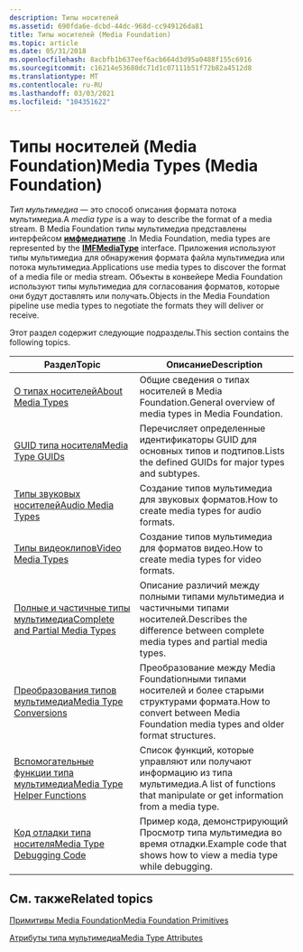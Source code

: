 ```yaml
---
description: Типы носителей
ms.assetid: 690fda6e-dcbd-44dc-968d-cc949126da81
title: Типы носителей (Media Foundation)
ms.topic: article
ms.date: 05/31/2018
ms.openlocfilehash: 8acbfb1b637eef6acb664d3d95a0488f155c6916
ms.sourcegitcommit: c16214e53680dc71d1c07111b51f72b82a4512d8
ms.translationtype: MT
ms.contentlocale: ru-RU
ms.lasthandoff: 03/03/2021
ms.locfileid: "104351622"
---
```

# <a name="media-types-media-foundation"></a><span data-ttu-id="dc209-103">Типы носителей (Media Foundation)</span><span class="sxs-lookup"><span data-stu-id="dc209-103">Media Types (Media Foundation)</span></span>

<span data-ttu-id="dc209-104">*Тип мультимедиа* — это способ описания формата потока мультимедиа.</span><span class="sxs-lookup"><span data-stu-id="dc209-104">A *media type* is a way to describe the format of a media stream.</span></span> <span data-ttu-id="dc209-105">В Media Foundation типы мультимедиа представлены интерфейсом [**имфмедиатипе**](/windows/desktop/api/mfobjects/nn-mfobjects-imfmediatype) .</span><span class="sxs-lookup"><span data-stu-id="dc209-105">In Media Foundation, media types are represented by the [**IMFMediaType**](/windows/desktop/api/mfobjects/nn-mfobjects-imfmediatype) interface.</span></span> <span data-ttu-id="dc209-106">Приложения используют типы мультимедиа для обнаружения формата файла мультимедиа или потока мультимедиа.</span><span class="sxs-lookup"><span data-stu-id="dc209-106">Applications use media types to discover the format of a media file or media stream.</span></span> <span data-ttu-id="dc209-107">Объекты в конвейере Media Foundation используют типы мультимедиа для согласования форматов, которые они будут доставлять или получать.</span><span class="sxs-lookup"><span data-stu-id="dc209-107">Objects in the Media Foundation pipeline use media types to negotiate the formats they will deliver or receive.</span></span>

<span data-ttu-id="dc209-108">Этот раздел содержит следующие подразделы.</span><span class="sxs-lookup"><span data-stu-id="dc209-108">This section contains the following topics.</span></span>



| <span data-ttu-id="dc209-109">Раздел</span><span class="sxs-lookup"><span data-stu-id="dc209-109">Topic</span></span>                                                                    | <span data-ttu-id="dc209-110">Описание</span><span class="sxs-lookup"><span data-stu-id="dc209-110">Description</span></span>                                                                      |
|--------------------------------------------------------------------------|----------------------------------------------------------------------------------|
| [<span data-ttu-id="dc209-111">О типах носителей</span><span class="sxs-lookup"><span data-stu-id="dc209-111">About Media Types</span></span>](about-media-types.md)                               | <span data-ttu-id="dc209-112">Общие сведения о типах носителей в Media Foundation.</span><span class="sxs-lookup"><span data-stu-id="dc209-112">General overview of media types in Media Foundation.</span></span>                             |
| [<span data-ttu-id="dc209-113">GUID типа носителя</span><span class="sxs-lookup"><span data-stu-id="dc209-113">Media Type GUIDs</span></span>](media-type-guids.md)                                 | <span data-ttu-id="dc209-114">Перечисляет определенные идентификаторы GUID для основных типов и подтипов.</span><span class="sxs-lookup"><span data-stu-id="dc209-114">Lists the defined GUIDs for major types and subtypes.</span></span>                            |
| [<span data-ttu-id="dc209-115">Типы звуковых носителей</span><span class="sxs-lookup"><span data-stu-id="dc209-115">Audio Media Types</span></span>](audio-media-types.md)                               | <span data-ttu-id="dc209-116">Создание типов мультимедиа для звуковых форматов.</span><span class="sxs-lookup"><span data-stu-id="dc209-116">How to create media types for audio formats.</span></span>                                     |
| [<span data-ttu-id="dc209-117">Типы видеоклипов</span><span class="sxs-lookup"><span data-stu-id="dc209-117">Video Media Types</span></span>](video-media-types.md)                               | <span data-ttu-id="dc209-118">Создание типов мультимедиа для форматов видео.</span><span class="sxs-lookup"><span data-stu-id="dc209-118">How to create media types for video formats.</span></span>                                     |
| [<span data-ttu-id="dc209-119">Полные и частичные типы мультимедиа</span><span class="sxs-lookup"><span data-stu-id="dc209-119">Complete and Partial Media Types</span></span>](complete-and-partial-media-types.md) | <span data-ttu-id="dc209-120">Описание различий между полными типами мультимедиа и частичными типами носителей.</span><span class="sxs-lookup"><span data-stu-id="dc209-120">Describes the difference between complete media types and partial media types.</span></span>   |
| [<span data-ttu-id="dc209-121">Преобразования типов мультимедиа</span><span class="sxs-lookup"><span data-stu-id="dc209-121">Media Type Conversions</span></span>](media-type-conversions.md)                     | <span data-ttu-id="dc209-122">Преобразование между Media Foundationными типами носителей и более старыми структурами формата.</span><span class="sxs-lookup"><span data-stu-id="dc209-122">How to convert between Media Foundation media types and older format structures.</span></span> |
| [<span data-ttu-id="dc209-123">Вспомогательные функции типа мультимедиа</span><span class="sxs-lookup"><span data-stu-id="dc209-123">Media Type Helper Functions</span></span>](media-type-helper-functions.md)           | <span data-ttu-id="dc209-124">Список функций, которые управляют или получают информацию из типа мультимедиа.</span><span class="sxs-lookup"><span data-stu-id="dc209-124">A list of functions that manipulate or get information from a media type.</span></span>        |
| [<span data-ttu-id="dc209-125">Код отладки типа носителя</span><span class="sxs-lookup"><span data-stu-id="dc209-125">Media Type Debugging Code</span></span>](media-type-debugging-code.md)               | <span data-ttu-id="dc209-126">Пример кода, демонстрирующий Просмотр типа мультимедиа во время отладки.</span><span class="sxs-lookup"><span data-stu-id="dc209-126">Example code that shows how to view a media type while debugging.</span></span>                |



 

## <a name="related-topics"></a><span data-ttu-id="dc209-127">См. также</span><span class="sxs-lookup"><span data-stu-id="dc209-127">Related topics</span></span>

<dl> <dt>

[<span data-ttu-id="dc209-128">Примитивы Media Foundation</span><span class="sxs-lookup"><span data-stu-id="dc209-128">Media Foundation Primitives</span></span>](media-foundation-primitives.md)
</dt> <dt>

[<span data-ttu-id="dc209-129">Атрибуты типа мультимедиа</span><span class="sxs-lookup"><span data-stu-id="dc209-129">Media Type Attributes</span></span>](media-type-attributes.md)
</dt> </dl>

 

 




